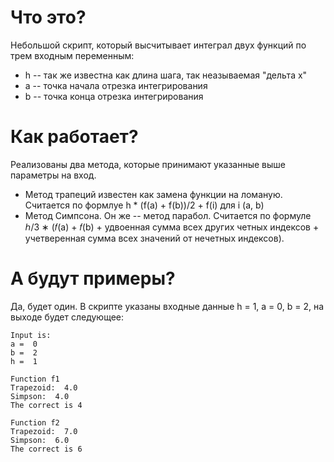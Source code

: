 # Что это?

Небольшой скрипт, который высчитывает интеграл двух функций по трем входным переменным:

- h -- так же известна как длина шага, так неазываемая "дельта x"
- a -- точка начала отрезка интегрирования
- b -- точка конца отрезка интегрирования

# Как работает?

Реализованы два метода, которые принимают указанные выше параметры на вход.

- Метод трапеций известен как замена функции на ломаную. Считается по формлуе h * (f(a) + f(b))/2 + f(i) для i (a, b)
- Метод Симпсона. Он же -- метод парабол. Считается по формуле ℎ/3  ∗ (𝑓(a) + 𝑓(b) + удвоенная сумма всех других четных индексов + учетверенная сумма всех значений от нечетных индексов).


# А будут примеры?

Да, будет один. В скрипте указаны входные данные h = 1, a = 0, b = 2, на выходе будет следующее:

```
Input is:
a =  0
b =  2
h =  1

Function f1
Trapezoid:  4.0
Simpson:  4.0
The correct is 4

Function f2
Trapezoid:  7.0
Simpson:  6.0
The correct is 6
```
